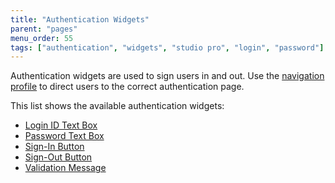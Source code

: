 ```yaml
---
title: "Authentication Widgets"
parent: "pages"
menu_order: 55
tags: ["authentication", "widgets", "studio pro", "login", "password"]
---
```


Authentication widgets are used to sign users in and out. Use the [navigation profile](navigation#authentication) to direct users to the correct authentication page.

This list shows the available authentication widgets:

* [Login ID Text Box](login-id-text-box)
* [Password Text Box](password-text-box)
* [Sign-In Button](sign-in-button)
* [Sign-Out Button](action-button)
* [Validation Message](validation-message)

